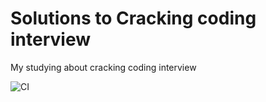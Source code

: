 # Solutions to Cracking coding interview

My studying about cracking coding interview

![CI](https://github.com/xico-labs/cracking-coding-interview-solutions-clj/workflows/CI/badge.svg?branch=master)
